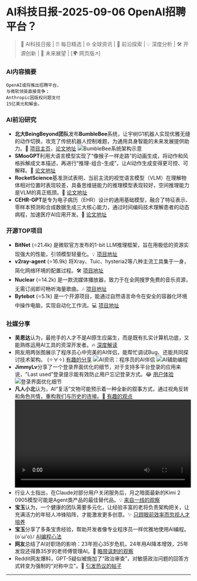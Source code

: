 
# AI科技日报-2025-09-06 OpenAI招聘平台？
> 🤖 AI科技日报 | ⏰ 每日精选 | 🌐 全球资讯 | 🔬 前沿探索 | 💡 深度分析 | 🛠️ 开源创新 | 🚀 未来展望 | [🌍 网页版↗️]
### **AI内容摘要**
```
OpenAI或将推出招聘平台，
与微软领英直接竞争；
Anthropic因版权问题支付
15亿美元和解金。
```
### AI前沿研究
*   **北大BeingBeyond团队**发布**BumbleBee**系统，让宇树G1机器人实现优雅无缝的动作切换，攻克了传统机器人控制难题，为通用具身智能的未来发展提供助力。💃 [项目主页](https://beingbeyond.github.io/BumbleBee/)，[论文地址](https://arxiv.org/abs/2506.12779v2)
    ![BumbleBee系统架构示意](https://source.hubtoday.app/images/2025/09/news_01k4dad5e6fenbeqst5bwr2bhc.avif)
*   **SMooGPT**利用大语言模型实现了“像猴子一样走路”的动画生成，将动作和风格拆解成文本描述，再进行“推理-组合-生成”，让AI动作生成变得更可控、可解释。🐒 [论文地址](https://arxiv.org/abs/2509.04058)
*   **RocketScience**基准测试表明，当前主流的视觉语言模型（VLM）在理解物体相对位置时表现较差，具备思维链能力的推理模型表现较好，空间推理能力是VLM的真正瓶颈。🤯 [论文地址](https://arxiv.org/abs/2509.02175)
*   **CEHR-GPT**是专为电子病历（EHR）设计的通用基础模型，融合了特征表示、零样本预测和合成数据生成三大核心能力，通过时间编码技术理解患者的动态病程，加速医疗AI应用开发。🏥 [论文地址](https://arxiv.org/abs/2509.03643)
### 开源TOP项目
*   **BitNet** (⭐21.4k) 是微软官方发布的1-bit LLM推理框架，旨在用极低的资源实现强大的性能，引领模型轻量化。💡 [项目地址](https://github.com/microsoft/BitNet)
*   **v2ray-agent** (⭐16.9k) 将Xray、Tuic、hysteria2等八种主流工具集于一身，简化网络环境的配置过程。🛠️ [项目地址](https://github.com/mack-a/v2ray-agent)
*   **Nuclear** (⭐14.2k) 是一款流媒体播放器，致力于在全网搜罗免费的音乐资源，无需订阅即可畅听海量歌曲。🎶 [项目地址](https://github.com/nukeop/nuclear)
*   **Bytebot** (⭐5.1k) 是一个开源项目，能通过自然语言命令在安全的容器化环境中操作电脑，实现自动化工作流。💻 [项目地址](https://github.com/bytebot-ai/bytebot)
### 社媒分享
*   **吴恩达**认为，最抢手的人才不是AI原生应届生，而是既有扎实计算机功底，又能熟练运用AI工具的资深开发者。🔥 [深度解读](https://m.okjike.com/originalPosts/68ba311ef9f816f9a4f35206)
*   网友用两张图展示了程序员心中完美的AI伴侣，能帮忙调试Bug、还能共同探讨技术架构。 (✧∀✧) [有趣的分享](https://m.okjike.com/originalPosts/68bae05f2f60ebc734751689)
    ![AI资讯：程序员的AI伴侣](https://cdnv2.ruguoapp.com/FhLr0EDr9L-4GFmp489s_lsG-CkNv3.png)
    ![AI辅助编程](https://cdnv2.ruguoapp.com/Fm6Y2n7T0oHyfQOj8uAnoR_Xi8NGv3.png)
*   **JimmyLv**分享了一个登录界面优化的细节，对于支持多平台登录的应用来说，"Last used”登录提示能有效防止用户忘记登录方式。😂 [用户体验](https://x.com/Jimmy_JingLv/status/1963944365480698081)
    ![登录界面优化细节](https://source.hubtoday.app/images/2025/09/news_01k4dad933ep2v3wgmqx33sk78.avif)
*   **凡人小北**认为，AI“复活”文物可能预示着一种全新的叙事方式，通过视角反转和角色共情，重构我们与历史的连接。🤔 [有趣的观点](https://x.com/frxiaobei/status/1963914138532626504)
    <video src="https://source.hubtoday.app/images/2025/09/news_01k4dadd34fhbbf4m9y24hxn9e.mp4" controls="controls" width="100%"></video>
*   行业人士指出，在Claude对部分用户关闭服务后，月之暗面最新的Kimi 2 0905模型可能是Agent类产品的最佳替代品。💡 [来自一线的观察](https://x.com/vista8/status/1963864907486794018)
*   **宝玉**认为，一个健康的团队需要多元化，让经验丰富的老将负责架构把关，让充满活力的年轻人冲锋陷阵，才能激发更多创意。✨ [只顾眼前效率而忽视人才培养](https://x.com/dotey/status/1963860155746996536)
*   **宝玉**分享了多条宝贵经验，帮助开发者像专业程序员一样优雅地使用AI编程。 (o´ω'o)ﾉ [AI编程心法](https://x.com/dotey/status/1963834196234801442)
*   **网友**总结了AI对职场的影响：23年担心35岁危机，24年用AI降本增效，25年发现还得靠35岁的老师傅管理AI。🤔 [略带讽刺的观察](https://x.com/Yangyixxxx/status/1963811271268262100)
*   Reddit网友爆料，GPT-5疑似被施加了“政治审查”，对敏感政治问题的回答方式转变为强制的“对称中立”。🧐 [引发热议的帖子](https://www.reddit.com/r/artificial/comments/1n8r79z/gpt5_has_been_politically_censored_for_the_trump/)
---